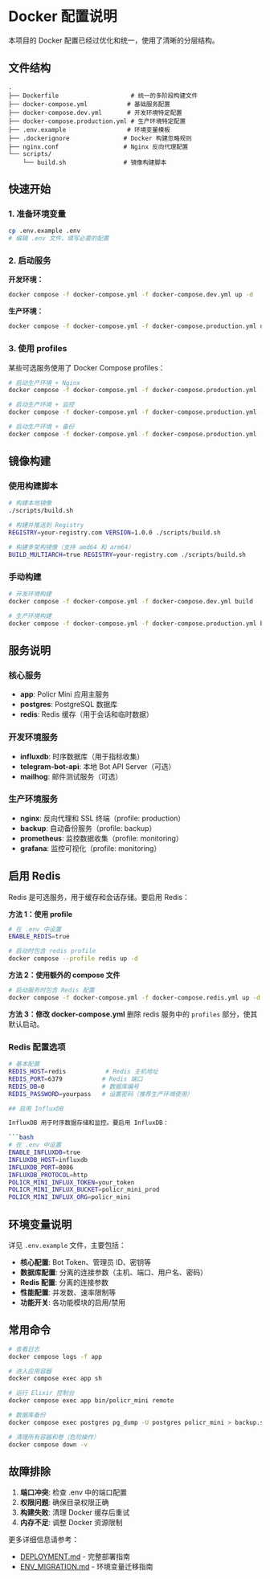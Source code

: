 # Docker 配置说明

本项目的 Docker 配置已经过优化和统一，使用了清晰的分层结构。

## 文件结构

```
.
├── Dockerfile                    # 统一的多阶段构建文件
├── docker-compose.yml           # 基础服务配置
├── docker-compose.dev.yml       # 开发环境特定配置
├── docker-compose.production.yml # 生产环境特定配置
├── .env.example                 # 环境变量模板
├── .dockerignore               # Docker 构建忽略规则
├── nginx.conf                  # Nginx 反向代理配置
└── scripts/
    └── build.sh                # 镜像构建脚本
```

## 快速开始

### 1. 准备环境变量

```bash
cp .env.example .env
# 编辑 .env 文件，填写必要的配置
```

### 2. 启动服务

**开发环境：**
```bash
docker compose -f docker-compose.yml -f docker-compose.dev.yml up -d
```

**生产环境：**
```bash
docker compose -f docker-compose.yml -f docker-compose.production.yml up -d
```

### 3. 使用 profiles

某些可选服务使用了 Docker Compose profiles：

```bash
# 启动生产环境 + Nginx
docker compose -f docker-compose.yml -f docker-compose.production.yml --profile production up -d

# 启动生产环境 + 监控
docker compose -f docker-compose.yml -f docker-compose.production.yml --profile monitoring up -d

# 启动生产环境 + 备份
docker compose -f docker-compose.yml -f docker-compose.production.yml --profile backup up -d
```

## 镜像构建

### 使用构建脚本

```bash
# 构建本地镜像
./scripts/build.sh

# 构建并推送到 Registry
REGISTRY=your-registry.com VERSION=1.0.0 ./scripts/build.sh

# 构建多架构镜像（支持 amd64 和 arm64）
BUILD_MULTIARCH=true REGISTRY=your-registry.com ./scripts/build.sh
```

### 手动构建

```bash
# 开发环境构建
docker compose -f docker-compose.yml -f docker-compose.dev.yml build

# 生产环境构建
docker compose -f docker-compose.yml -f docker-compose.production.yml build
```

## 服务说明

### 核心服务

- **app**: Policr Mini 应用主服务
- **postgres**: PostgreSQL 数据库
- **redis**: Redis 缓存（用于会话和临时数据）

### 开发环境服务

- **influxdb**: 时序数据库（用于指标收集）
- **telegram-bot-api**: 本地 Bot API Server（可选）
- **mailhog**: 邮件测试服务（可选）

### 生产环境服务

- **nginx**: 反向代理和 SSL 终端（profile: production）
- **backup**: 自动备份服务（profile: backup）
- **prometheus**: 监控数据收集（profile: monitoring）
- **grafana**: 监控可视化（profile: monitoring）

## 启用 Redis

Redis 是可选服务，用于缓存和会话存储。要启用 Redis：

**方法 1：使用 profile**
```bash
# 在 .env 中设置
ENABLE_REDIS=true

# 启动时包含 redis profile
docker compose --profile redis up -d
```

**方法 2：使用额外的 compose 文件**
```bash
# 启动服务时包含 Redis 配置
docker compose -f docker-compose.yml -f docker-compose.redis.yml up -d
```

**方法 3：修改 docker-compose.yml**
删除 redis 服务中的 `profiles` 部分，使其默认启动。

### Redis 配置选项

```bash
# 基本配置
REDIS_HOST=redis           # Redis 主机地址
REDIS_PORT=6379           # Redis 端口
REDIS_DB=0                # 数据库编号
REDIS_PASSWORD=yourpass   # 设置密码（推荐生产环境使用）

## 启用 InfluxDB

InfluxDB 用于时序数据存储和监控。要启用 InfluxDB：

```bash
# 在 .env 中设置
ENABLE_INFLUXDB=true
INFLUXDB_HOST=influxdb
INFLUXDB_PORT=8086
INFLUXDB_PROTOCOL=http
POLICR_MINI_INFLUX_TOKEN=your_token
POLICR_MINI_INFLUX_BUCKET=policr_mini_prod
POLICR_MINI_INFLUX_ORG=policr_mini
```

## 环境变量说明

详见 `.env.example` 文件，主要包括：

- **核心配置**: Bot Token、管理员 ID、密钥等
- **数据库配置**: 分离的连接参数（主机、端口、用户名、密码）
- **Redis 配置**: 分离的连接参数
- **性能配置**: 并发数、速率限制等
- **功能开关**: 各功能模块的启用/禁用

## 常用命令

```bash
# 查看日志
docker compose logs -f app

# 进入应用容器
docker compose exec app sh

# 运行 Elixir 控制台
docker compose exec app bin/policr_mini remote

# 数据库备份
docker compose exec postgres pg_dump -U postgres policr_mini > backup.sql

# 清理所有容器和卷（危险操作）
docker compose down -v
```

## 故障排除

1. **端口冲突**: 检查 .env 中的端口配置
2. **权限问题**: 确保目录权限正确
3. **构建失败**: 清理 Docker 缓存后重试
4. **内存不足**: 调整 Docker 资源限制

更多详细信息请参考：
- [DEPLOYMENT.md](DEPLOYMENT.md) - 完整部署指南
- [ENV_MIGRATION.md](ENV_MIGRATION.md) - 环境变量迁移指南